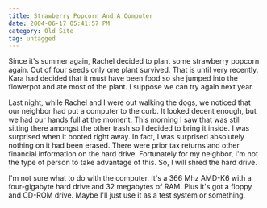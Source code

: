 ```yaml
---
title: Strawberry Popcorn And A Computer
date: 2004-06-17 05:41:57 PM
category: Old Site
tag: untagged
---
```


Since it's summer again, Rachel decided to plant some strawberry popcorn again. Out of four seeds only one plant survived. That is until very recently. Kara had decided that it must have been food so she jumped into the flowerpot and ate most of the plant. I suppose we can try again next year.

Last night, while Rachel and I were out walking the dogs, we noticed that our neighbor had put a computer to the curb. It looked decent enough, but we had our hands full at the moment. This morning I saw that was still sitting there amongst the other trash so I decided to bring it inside. I was surprised when it booted right away. In fact, I was surprised absolutely nothing on it had been erased. There were prior tax returns and other financial information on the hard drive. Fortunately for my neighbor, I'm not the type of person to take advantage of this. So, I will shred the hard drive.

I'm not sure what to do with the computer. It's a 366 Mhz AMD-K6 with a four-gigabyte hard drive and 32 megabytes of RAM. Plus it's got a floppy and CD-ROM drive. Maybe I'll just use it as a test system or something.
